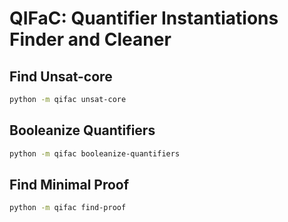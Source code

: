 # QIFaC: Quantifier Instantiations Finder and Cleaner

## Find Unsat-core
```bash
python -m qifac unsat-core
```

## Booleanize Quantifiers
```bash
python -m qifac booleanize-quantifiers
```

## Find Minimal Proof
```bash
python -m qifac find-proof
```
